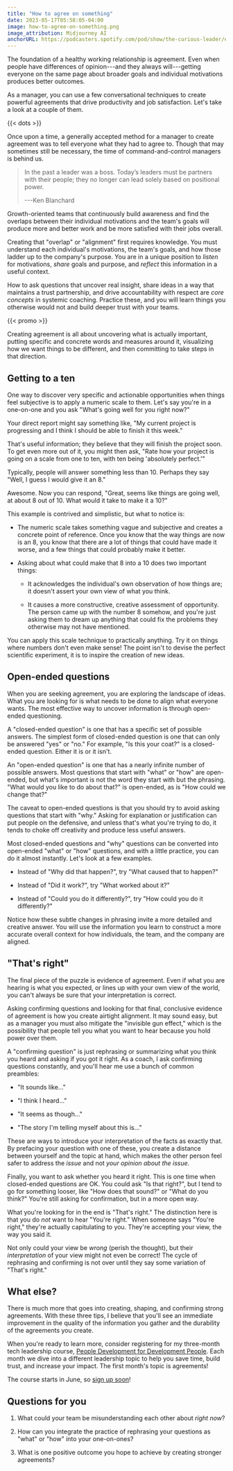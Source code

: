 ```yaml
---
title: "How to agree on something"
date: 2023-05-17T05:58:05-04:00
image: how-to-agree-on-something.png
image_attribution: Midjourney AI
anchorURL: https://podcasters.spotify.com/pod/show/the-curious-leader/embed/episodes/How-to-agree-on-something-e249sai
---
```


The foundation of a healthy working relationship is agreement. Even when people
have differences of opinion---and they always will---getting everyone on the
same page about broader goals and individual motivations produces better
outcomes.

As a manager, you can use a few conversational techniques to create powerful
agreements that drive productivity and job satisfaction. Let's take a look at a
couple of them.

<!--more-->
{{< dots >}}

Once upon a time, a generally accepted method for a manager to create agreement
was to tell everyone what they had to agree to. Though that may sometimes still
be necessary, the time of command-and-control managers is behind us.

> In the past a leader was a boss. Today’s leaders must be partners with their
> people; they no longer can lead solely based on positional power.
>
> ---Ken Blanchard

Growth-oriented teams that continuously build awareness and find the overlaps
between their individual motivations and the team's goals will produce more and
better work and be more satisfied with their jobs overall.

Creating that "overlap" or "alignment" first requires knowledge. You must
understand each individual's motivations, the team's goals, and how those ladder
up to the company's purpose. You are in a unique position to *listen* for
motivations, *share* goals and purpose, and *reflect* this information in
a useful context.

How to ask questions that uncover real insight, share ideas in a way that
maintains a trust partnership, and drive accountability with respect are *core
concepts* in systemic coaching. Practice these, and you will learn things you
otherwise would not and build deeper trust with your teams.

{{< promo >}}

Creating agreement is all about uncovering what is actually important, putting
specific and concrete words and measures around it, visualizing how we want
things to be different, and then committing to take steps in that direction.

## Getting to a ten

One way to discover very specific and actionable opportunities when things feel
subjective is to apply a numeric scale to them. Let's say you're in a one-on-one
and you ask "What's going well for you right now?"

Your direct report might say something like, "My current project is progressing
and I think I should be able to finish it this week."

That's useful information; they believe that they will finish the project soon.
To get even more out of it, you might then ask, "Rate how your project is going
on a scale from one to ten, with ten being 'absolutely perfect.'"

Typically, people will answer something less than 10. Perhaps they say "Well, I
guess I would give it an 8."

Awesome. Now you can respond, "Great, seems like things are going well, at about
8 out of 10. What would it take to make it a 10?"

This example is contrived and simplistic, but what to notice is:

  * The numeric scale takes something vague and subjective and creates a
    concrete point of reference. Once you know that the way things are now is an
    8, you know that there are a lot of things that could have made it worse,
    and a few things that could probably make it better.

  * Asking about what could make that 8 into a 10 does two important things:

    * It acknowledges the individual's own observation of how things are; it
      doesn't assert your own view of what you think.

    * It causes a more constructive, creative assessment of opportunity. The
      person came up with the number 8 somehow, and you're just asking them to
      dream up anything that could fix the problems they otherwise may not have
      mentioned.
      
You can apply this scale technique to practically anything. Try it on things
where numbers don't even make sense! The point isn't to devise the perfect
scientific experiment, it is to inspire the creation of new ideas.

## Open-ended questions

When you are seeking agreement, you are exploring the landscape of ideas. What
you are looking for is what needs to be done to align what everyone wants. The
most effective way to uncover information is through open-ended questioning.

A "closed-ended question" is one that has a specific set of possible answers. The
simplest form of closed-ended question is one that can only be answered "yes" or
"no." For example, "Is this your coat?" is a closed-ended question. Either it is
or it isn't.

An "open-ended question" is one that has a nearly infinite number of possible
answers. Most questions that start with "what" or "how" are open-ended, but
what's important is not the word they start with but the phrasing. "What would
you like to do about that?" is open-ended, as is "How could we change that?"

The caveat to open-ended questions is that you should try to avoid asking
questions that start with "why." Asking for explanation or justification can put
people on the defensive, and unless that's what you're trying to do, it tends to
choke off creativity and produce less useful answers.

Most closed-ended questions and "why" questions can be converted into open-ended
"what" or "how" questions, and with a little practice, you can do it almost
instantly. Let's look at a few examples.

  * Instead of "Why did that happen?", try "What caused that to happen?"

  * Instead of "Did it work?", try "What worked about it?"

  * Instead of "Could you do it differently?", try "How could you do it
    differently?"

Notice how these subtle changes in phrasing invite a more detailed and creative
answer. You will use the information you learn to construct a more accurate
overall context for how individuals, the team, and the company are aligned.

## "That's right"

The final piece of the puzzle is evidence of agreement. Even if what you are
hearing is what you expected, or lines up with your own view of the world, you
can't always be sure that your interpretation is correct.

Asking confirming questions and looking for that final, conclusive evidence of
agreement is how you create airtight alignment. It may sound easy, but as a
manager you must also mitigate the "invisible gun effect," which is the
possibility that people tell you what you want to hear because you hold power
over them.

A "confirming question" is just rephrasing or summarizing what you think you
heard and asking if you got it right. As a coach, I ask confirming questions
constantly, and you'll hear me use a bunch of common preambles:

  * "It sounds like..."

  * "I think I heard..."

  * "It seems as though..."

  * "The story I'm telling myself about this is..."

These are ways to introduce your interpretation of the facts as exactly that. By
prefacing your question with one of these, you create a distance between
yourself and the topic at hand, which makes the other person feel safer to
address the *issue* and not *your opinion about the issue*.

Finally, you want to ask whether you heard it right. This is one time when
closed-ended questions are OK. You could ask "Is that right?", but I tend to go
for something looser, like "How does that sound?" or "What do you think?" You're
still asking for confirmation, but in a more open way.

What you're looking for in the end is "That's right." The distinction here is
that you do *not* want to hear "You're right." When someone says "You're right,"
they're actually capitulating to you. They're accepting your view, the way you
said it.

Not only could your view be *wrong* (perish the thought), but their
*interpretation* of your view might not even be correct! The cycle of rephrasing
and confirming is not over until they say some variation of "That's right."

## What else?

There is much more that goes into creating, shaping, and confirming strong
agreements. With these three tips, I believe that you'll see an immediate
improvement in the quality of the information you gather and the durability of
the agreements you create.

When you're ready to learn more, consider registering for my three-month tech
leadership course,
[People Development for Development People](https://firstclasscoach.co).
Each month we dive into a different leadership topic to help you save time,
build trust, and increase your impact. The first month's topic is agreements!

The course starts in June, so [sign up soon](https://firstclasscoach.co)!

<!-- TODO: remove after June 2023 -->

## Questions for you

1. What could your team be misunderstanding each other about *right now*?

2. How can you integrate the practice of rephrasing your questions as "what"
   or "how" into your one-on-ones?

3. What is one positive outcome you hope to achieve by creating stronger
   agreements?
